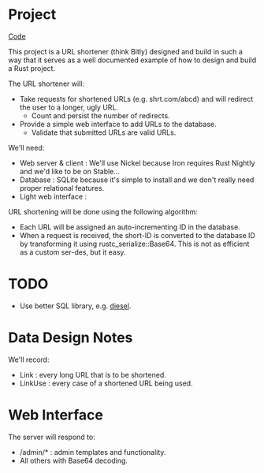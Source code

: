 
# Project

[Code](https://github.com/rust-community/rustbridge/tree/master/workshops/src/url_shortener)

This project is a URL shortener (think Bitly) designed and build in such a
way that it serves as a well documented example of how to design and
build a Rust project.

The URL shortener will:

* Take requests for shortened URLs (e.g. shrt.com/abcd)
and will redirect the user to a longer, ugly URL.
  * Count and persist the number of redirects.
* Provide a simple web interface to add URLs to the database.
  * Validate that submitted URLs are valid URLs.

We'll need:

* Web server & client : We'll use Nickel because Iron requires Rust Nightly
  and we'd like to be on Stable...
* Database : SQLite because it's simple to install and we don't really need
  proper relational features.
* Light web interface : 

URL shortening will be done using the following algorithm:

* Each URL will be assigned an auto-incrementing ID in the database.
* When a request is received, the short-ID is converted to the database
  ID by transforming it using rustc\_serialize::Base64.  This is not
  as efficient as a custom ser-des, but it easy.

# TODO
- Use better SQL library, e.g. [diesel](http://diesel.rs/guides/getting-started/).

# Data Design Notes

We'll record:

* Link : every long URL that is to be shortened.
* LinkUse : every case of a shortened URL being used.

# Web Interface

The server will respond to:
* /admin/\* : admin templates and functionality.
* All others with Base64 decoding.

# 

